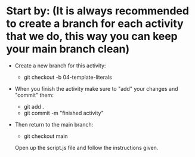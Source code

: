 # Start by: (It is always recommended to create a branch for each activity that we do, this way you can keep your main branch clean)
- Create a new branch for this activity:
    - git checkout -b 04-template-literals 
- When you finish the activity make sure to "add" your changes and "commit" them:
    - git add .
    - git commit -m "finished activity"
- Then return to the main branch:
    - git checkout main

    Open up the script.js file and follow the instructions given.